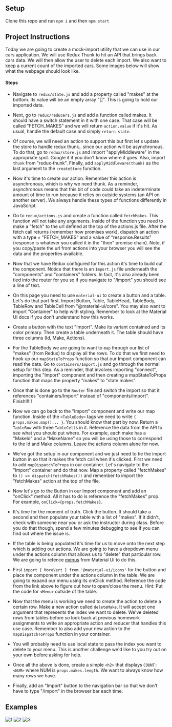 ## Setup

Clone this repo and run `npm i` and then `npm start`

## Project Instructions

Today we are going to create a mock-import utility that we can use in our cars application. We will use Redux Thunk to hit an API that brings back cars data. We will then allow the user to delete each import. We also want to keep a current count of the imported cars. Some images below will show what the webpage should look like.

#### Steps

* Navigate to `redux/state.js` and add a property called "makes" at the bottom. Its value will be an empty array "[]". This is going to hold our imported data.

* Next, go to `redux/reducers.js` and add a function called makes. It should have a switch statement in it with one case. That case will be called "FETCH_MAKES" and we will return `action.value` if it's hit. As usual, handle the default case and simply `return state`.

* Of course, we will need an action to support this but first let's update the store to handle redux thunk.. since our action will be asynchronous. To do that, go to `redux/store.js` and import "applyMiddleware" in the appropriate spot. Google it if you don't know where it goes. Also, import `thunk` from "redux-thunk". Finally, add `applyMiddleware(thunk)` as the last argument to the `createStore` function.

* Now it's time to create our action. Remember this action is asynchronous, which is why we need thunk. As a reminder, asynchronous means that this bit of code could take an indeterminate amount of time to run because it relies on outside systems (an API on another server). We always handle these types of functions differently in JavaScript.

* Go to `redux/actions.js` and create a function called `fetchMakes`. This function will not take any arguments. Inside of the function you need to make a "fetch" to the url defined at the top of the actions.js file. After the fetch call returns (remember how promises work), dispatch an action with a type = "FETCH_MAKES" and a value of "response.Results" (response is whatever you called it in the "then" promise chain). Note, if you copy/paste the url from actions into your browser you will see the data and the properties available.

* Now that we have Redux configured for this action it's time to build out the component. Notice that there is an `Import.js` file underneath the "components" and "containers" folders. In fact, it's also already been tied into the router for you so if you navigate to "/import" you should see a line of text.

* On this page you need to use `material-ui` to create a button and a table. Let's do that part first. Import Button, Table, TableHead, TableBody, TableRow and TableCell from "@material-ui/core". You may also want to import "Container" to help with styling. Remember to look at the Material UI docs if you don't understand how this works. 

* Create a button with the text "Import". Make its variant contained and its color primary. Then create a table underneath it. The table should have three columns (Id, Make, Actions).

* For the TableBody we are going to want to `map` through our list of "makes" (from Redux) to display all the rows. To do that we first need to hook up our `mapStateToProps` function so that our Import component can read the data. Go to `containers/Import.js` and go through the normal setup for this step. As a reminder, that involves importing "connect", importing the "Import" component and then creating a mapStateToProps function that maps the property "makes" to "state.makes".

* Once that is done go to the `Router` file and switch the import so that it references "containers/Import" instead of "components/Import".
Finish!!!!!
* Now we can go back to the "Import" component and write our map function. Inside of the `<TableBody>` tags we need to write `{ props.makes.map()... }`. You should know that part by now. Return a `TableRow` with three `TableCell`s in it. Reference the data from the API to see what you should put where. For example, each make has a "MakeId" and a "MakeName" so you will be using those to correspond to the Id and Make columns. Leave the actions column alone for now.

* We've got the setup in our component and we just need to tie the import button in so that it makes the fetch call when it's clicked. First we need to add `mapDispatchToProps` in our container. Let's navigate to the "Import" container and do that now. Map a property called "fetchMakes" to `() => dispatch(fetchMakes())` and remember to import the "fetchMakes" action at the top of the file.

* Now let's go to the Button in our Import component and add an "onClick" method. All it has to do is reference the "fetchMakes" prop. For example, `onClick={props.fetchMakes}`.

* It's time for the moment of truth. Click the button. It should take a second and then populate your table with a list of "makes". If it didn't, check with someone near you or ask the instructor during class. Before you do that though, spend a few minutes debugging to see if you can find out where the issue is.

* If the table is being populated it's time for us to move onto the next step which is adding our actions. We are going to have a dropdown menu under the actions column that allows us to "delete" that particular row. We are going to refence [menus](https://material-ui.com/components/menus/) from Material UI to do this. 

* First `import { MoreVert } from '@material-ui/icons'` for the button and place the <MoreVert> component under the actions column in the table. We are going to expand our menu using its onClick method. Reference the code from the link above to figure out how to open/close the menu. Hint: Put the code for `<Menu>` outside of the table.

* Now that the menu is working we need to create the action to delete a certain row. Make a new action called `deleteMake`. It will accept one argument that represents the index we want to delete. We've deleted rows from tables before so look back at previous homework assignments to write an appropriate action and reducer that handles this use case. Remember to also add your new action to the `mapDispatchToProps` function in your container.

* You will probably need to use local state to pass the index you want to delete to your menu. This is another challenge we'd like to you try out on your own before asking for help. 

* Once all the above is done, create a simple `<h2>` that displays `COUNT: <NUM>` where NUM is `props.makes.length`. We want to always know how many rows we have.

* Finally, add an "Import" button to the navigation bar so that we don't have to type "/import" in the browser bar each time.

## Examples

![1](./images/411_wk6_1-1.png)
![2](./images/411_wk6_1-2.png)
![3](./images/411_wk6_1-3.png)
